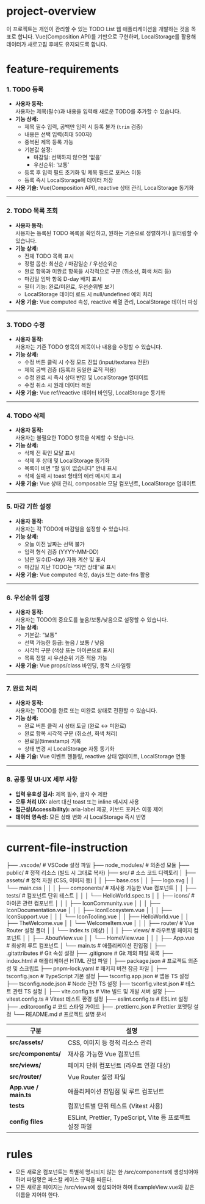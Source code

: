 # project-overview

이 프로젝트는 개인이 관리할 수 있는 TODO List 웹 애플리케이션을 개발하는 것을 목표로 합니다.
Vue(Composition API)를 기반으로 구현하며, LocalStorage를 활용해 데이터가 새로고침 후에도 유지되도록 합니다.

# feature-requirements

### 1. TODO 등록

- **사용자 동작:**  
  사용자는 제목(필수)과 내용을 입력해 새로운 TODO를 추가할 수 있습니다.
- **기능 상세:**
  - 제목 필수 입력, 공백만 입력 시 등록 불가 (`trim` 검증)
  - 내용은 선택 입력(최대 500자)
  - 중복된 제목 등록 가능
  - 기본값 설정:
    - 마감일: 선택하지 않으면 ‘없음’
    - 우선순위: ‘보통’
  - 등록 후 입력 필드 초기화 및 제목 필드로 포커스 이동
  - 등록 즉시 LocalStorage에 데이터 저장
- **사용 기술:** Vue(Composition API), reactive 상태 관리, LocalStorage 동기화

---

### 2. TODO 목록 조회

- **사용자 동작:**  
  사용자는 등록된 TODO 목록을 확인하고, 원하는 기준으로 정렬하거나 필터링할 수 있습니다.
- **기능 상세:**
  - 전체 TODO 목록 표시
  - 정렬 옵션: 최신순 / 마감일순 / 우선순위순
  - 완료 항목과 미완료 항목을 시각적으로 구분 (취소선, 회색 처리 등)
  - 마감일 임박 항목 D-day 배지 표시
  - 필터 기능: 완료/미완료, 우선순위별 보기
  - LocalStorage 데이터 로드 시 null/undefined 예외 처리
- **사용 기술:** Vue computed 속성, reactive 배열 관리, LocalStorage 데이터 파싱

---

### 3. TODO 수정

- **사용자 동작:**  
  사용자는 기존 TODO 항목의 제목이나 내용을 수정할 수 있습니다.
- **기능 상세:**
  - 수정 버튼 클릭 시 수정 모드 진입 (input/textarea 전환)
  - 제목 공백 검증 (등록과 동일한 로직 적용)
  - 수정 완료 시 즉시 상태 반영 및 LocalStorage 업데이트
  - 수정 취소 시 원래 데이터 복원
- **사용 기술:** Vue ref/reactive 데이터 바인딩, LocalStorage 동기화

---

### 4. TODO 삭제

- **사용자 동작:**  
  사용자는 불필요한 TODO 항목을 삭제할 수 있습니다.
- **기능 상세:**
  - 삭제 전 확인 모달 표시
  - 삭제 후 상태 및 LocalStorage 동기화
  - 목록이 비면 “할 일이 없습니다” 안내 표시
  - 삭제 실패 시 toast 형태의 에러 메시지 표시
- **사용 기술:** Vue 상태 관리, composable 모달 컴포넌트, LocalStorage 업데이트

---

### 5. 마감 기한 설정

- **사용자 동작:**  
  사용자는 각 TODO에 마감일을 설정할 수 있습니다.
- **기능 상세:**
  - 오늘 이전 날짜는 선택 불가
  - 입력 형식 검증 (YYYY-MM-DD)
  - 남은 일수(D-day) 자동 계산 및 표시
  - 마감일 지난 TODO는 “지연 상태”로 표시
- **사용 기술:** Vue computed 속성, dayjs 또는 date-fns 활용

---

### 6. 우선순위 설정

- **사용자 동작:**  
  사용자는 TODO의 중요도를 높음/보통/낮음으로 설정할 수 있습니다.
- **기능 상세:**
  - 기본값: “보통”
  - 선택 가능한 등급: 높음 / 보통 / 낮음
  - 시각적 구분 (색상 또는 아이콘으로 표시)
  - 목록 정렬 시 우선순위 기준 적용 가능
- **사용 기술:** Vue props/class 바인딩, 동적 스타일링

---

### 7. 완료 처리

- **사용자 동작:**  
  사용자는 TODO를 완료 또는 미완료 상태로 전환할 수 있습니다.
- **기능 상세:**
  - 완료 버튼 클릭 시 상태 토글 (완료 ↔ 미완료)
  - 완료 항목 시각적 구분 (취소선, 회색 처리)
  - 완료일(timestamp) 기록
  - 상태 변경 시 LocalStorage 자동 동기화
- **사용 기술:** Vue 이벤트 핸들링, reactive 상태 업데이트, LocalStorage 연동

---

### 8. 공통 및 UI·UX 세부 사항

- **입력 유효성 검사:** 제목 필수, 글자 수 제한
- **오류 처리 UX:** alert 대신 toast 또는 inline 메시지 사용
- **접근성(Accessibility):** aria-label 제공, 키보드 포커스 이동 제어
- **데이터 영속성:** 모든 상태 변화 시 LocalStorage 즉시 반영

---

# current-file-instruction

├── .vscode/ # VSCode 설정 파일
├── node_modules/ # 의존성 모듈
├── public/ # 정적 리소스 (빌드 시 그대로 복사)
├── src/ # 소스 코드 디렉토리
│ ├── assets/ # 정적 자원 (CSS, 이미지 등)
│ │ ├── base.css
│ │ ├── logo.svg
│ │ └── main.css
│ │
│ ├── components/ # 재사용 가능한 Vue 컴포넌트
│ │ ├── tests/ # 컴포넌트 단위 테스트
│ │ │ └── HelloWorld.spec.ts
│ │ ├── icons/ # 아이콘 관련 컴포넌트
│ │ │ ├── IconCommunity.vue
│ │ │ ├── IconDocumentation.vue
│ │ │ ├── IconEcosystem.vue
│ │ │ ├── IconSupport.vue
│ │ │ └── IconTooling.vue
│ │ ├── HelloWorld.vue
│ │ ├── TheWelcome.vue
│ │ └── WelcomeItem.vue
│ │
│ ├── router/ # Vue Router 설정 폴더
│ │ └── index.ts (예상)
│ │
│ ├── views/ # 라우트별 페이지 컴포넌트
│ │ ├── AboutView.vue
│ │ └── HomeView.vue
│ │
│ ├── App.vue # 최상위 루트 컴포넌트
│ └── main.ts # 애플리케이션 진입점
│
├── .gitattributes # Git 속성 설정
├── .gitignore # Git 제외 파일 목록
├── index.html # 애플리케이션 HTML 진입 파일
│
├── package.json # 프로젝트 의존성 및 스크립트
├── pnpm-lock.yaml # 패키지 버전 잠금 파일
│
├── tsconfig.json # TypeScript 기본 설정
├── tsconfig.app.json # 앱용 TS 설정
├── tsconfig.node.json # Node 관련 TS 설정
├── tsconfig.vitest.json # 테스트 관련 TS 설정
│
├── vite.config.ts # Vite 빌드 및 개발 서버 설정
├── vitest.config.ts # Vitest 테스트 환경 설정
├── eslint.config.ts # ESLint 설정
├── .editorconfig # 코드 스타일 가이드
├── .prettierrc.json # Prettier 포맷팅 설정
└── README.md # 프로젝트 설명 문서

| 구분                  | 설명                                                     |
| --------------------- | -------------------------------------------------------- |
| **src/assets/**       | CSS, 이미지 등 정적 리소스 관리                          |
| **src/components/**   | 재사용 가능한 Vue 컴포넌트                               |
| **src/views/**        | 페이지 단위 컴포넌트 (라우트 연결 대상)                  |
| **src/router/**       | Vue Router 설정 파일                                     |
| **App.vue / main.ts** | 애플리케이션 진입점 및 루트 컴포넌트                     |
| **tests**             | 컴포넌트별 단위 테스트 (Vitest 사용)                     |
| **config files**      | ESLint, Prettier, TypeScript, Vite 등 프로젝트 설정 파일 |

# rules

- 모든 새로운 컴포넌트는 특별히 명시되지 않는 한 /src/components에 생성되어야 하며 파일명은 파스칼 케이스 규칙을 따른다.
- 모든 새로운 페이지는 /src/views에 생성되어야 하며 ExampleView.vue와 같은 이름을 지어야 한다.
